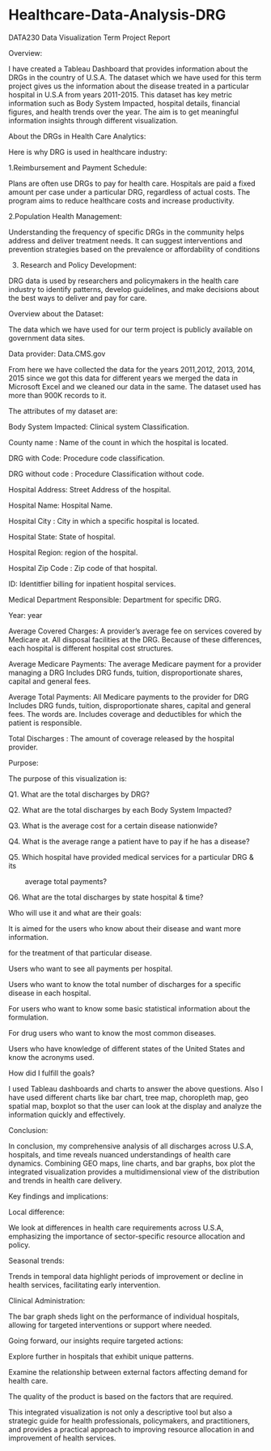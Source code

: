 # Healthcare-Data-Analysis-DRG
DATA230 Data Visualization Term Project Report 


Overview: 

I have created a Tableau Dashboard that provides information about the DRGs in the country of U.S.A. The dataset which we have used for this term project gives us the information about the disease treated in a particular hospital in U.S.A from years 2011-2015. This dataset has key metric information such as Body System Impacted, hospital details, financial figures, and health trends over the year. The aim is to get meaningful information insights through different visualization. 

 

About the DRGs in Health Care Analytics: 

Here is why DRG is used in healthcare industry: 

1.Reimbursement and Payment Schedule: 

Plans are often use DRGs to pay for health care. Hospitals are paid a fixed amount per case under a particular DRG, regardless of actual costs. The program aims to reduce healthcare costs and increase productivity. 

2.Population Health Management: 

Understanding the frequency of specific DRGs in the community helps address and deliver treatment needs. It can suggest interventions and prevention strategies based on the prevalence or affordability of conditions 

3. Research and Policy Development: 

DRG data is used by researchers and policymakers in the health care industry to identify patterns, develop guidelines, and make decisions about the best ways to deliver and pay for care. 

 

 

Overview about the Dataset: 

The data which we have used for our term project is publicly available on government data sites. 

Data provider:  Data.CMS.gov 

From here we have collected the data for the years 2011,2012, 2013, 2014, 2015 since we got this data for different years we merged the data in Microsoft Excel and we cleaned our data in the same. The dataset used has more than 900K records to it. 

The attributes of my dataset are: 

Body System Impacted: Clinical system Classification. 

County name : Name of the count in which the  hospital is located. 

DRG with Code: Procedure code classification. 

DRG without code : Procedure Classification  without code.  

Hospital Address: Street Address of the hospital. 

Hospital Name: Hospital Name. 

Hospital City : City in which a specific hospital is located. 

Hospital State: State of hospital. 

Hospital Region: region of the hospital. 

Hospital Zip Code : Zip code of that hospital. 

ID: Identitfier billing for inpatient hospital services.   

Medical Department Responsible: Department for specific DRG. 

Year: year  

Average Covered Charges: A provider’s average fee on services covered by Medicare at. All disposal facilities at the DRG. Because of these differences, each hospital is different hospital cost structures. 

Average Medicare Payments: The average Medicare payment for a provider managing a DRG Includes DRG funds, tuition, disproportionate shares, capital and general fees. 

Average Total Payments: All Medicare payments to the provider for DRG Includes DRG funds, tuition, disproportionate shares, capital and general fees. The words are. Includes coverage and deductibles for which the patient is responsible. 

Total Discharges : The amount of coverage released by the hospital provider. 

 

 

Purpose: 

The purpose of this visualization is: 

Q1. What are the total discharges by DRG? 

Q2. What are the total discharges by each Body System Impacted? 

Q3. What is the average cost for a certain disease nationwide? 

Q4. What is the average range a patient have to pay if he has a disease? 

Q5. Which hospital have provided medical services for a particular DRG & its  

          average total payments? 

Q6. What are the total discharges by state hospital & time? 

 

Who will use it and what are their goals: 

It is aimed for the users who know about their disease and want more information. 

for the treatment of that particular disease. 

Users who want to see all payments per hospital. 

Users who want to know the total number of discharges for a specific disease in each hospital. 

For users who want to know some basic statistical information about the formulation. 

For drug users who want to know the most common diseases. 

Users who have knowledge of different states of the United States and know the acronyms used. 

 

How did I fulfill the goals? 

I used Tableau dashboards and charts to answer the above questions. Also I have used different charts like bar chart, tree map, choropleth map, geo spatial map, boxplot so that the user can look at the display and analyze the information quickly and effectively. 

 

 


Conclusion: 

In conclusion, my comprehensive analysis of all discharges across U.S.A, hospitals, and time reveals nuanced understandings of health care dynamics. Combining GEO maps, line charts, and bar graphs, box plot the integrated visualization provides a multidimensional view of the distribution and trends in health care delivery. 

Key findings and implications: 

 

Local difference: 

We look at differences in health care requirements across U.S.A, emphasizing the importance of sector-specific resource allocation and policy. 

 

Seasonal trends: 

Trends in temporal data highlight periods of improvement or decline in health services, facilitating early intervention. 

 

Clinical Administration: 

The bar graph sheds light on the performance of individual hospitals, allowing for targeted interventions or support where needed. 

 

Going forward, our insights require targeted actions: 

 

Explore further in hospitals that exhibit unique patterns. 

Examine the relationship between external factors affecting demand for health care. 

The quality of the product is based on the factors that are required. 

This integrated visualization is not only a descriptive tool but also a strategic guide for health professionals, policymakers, and practitioners, and provides a practical approach to improving resource allocation in and improvement of health services. 

 

 

 

 
